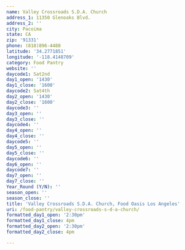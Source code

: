 ```yaml
---
name: Valley Crossroads S.D.A. Church
address_1: 11350 Glenoaks Blvd.
address_2: ''
city: Pacoima
state: CA
zip: '91331'
phone: (818)896-4488
latitude: '34.2771851'
longitude: '-118.4148709'
category: Food Pantry
website: ''
daycode1: Sat2nd
day1_open: '1430'
day1_close: '1600'
daycode2: Sat4th
day2_open: '1430'
day2_close: '1600'
daycode3: ''
day3_open: ''
day3_close: ''
daycode4: ''
day4_open: ''
day4_close: ''
daycode5: ''
day5_open: ''
day5_close: ''
daycode6: ''
day6_open: ''
daycode7: ''
day7_open: ''
day7_close: ''
Year_Round (Y/N): ''
season_open: ''
season_close: ''
title: 'Valley Crossroads S.D.A. Church, Food Oasis Los Angeles'
uri: /food-pantry/valley-crossroads-s-d-a-church/
formatted_day1_open: '2:30pm'
formatted_day1_close: 4pm
formatted_day2_open: '2:30pm'
formatted_day2_close: 4pm

---
```

